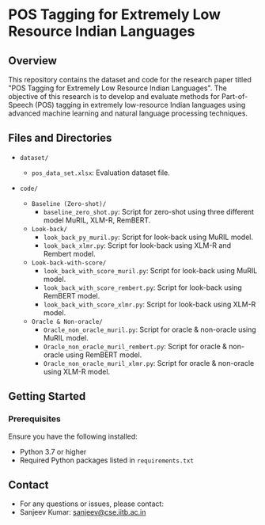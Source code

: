 # POS Tagging for Extremely Low Resource Indian Languages

## Overview

This repository contains the dataset and code for the research paper titled "POS Tagging for Extremely Low Resource Indian Languages". The objective of this research is to develop and evaluate methods for Part-of-Speech (POS) tagging in extremely low-resource Indian languages using advanced machine learning and natural language processing techniques.


## Files and Directories

- `dataset/`
  - `pos_data_set.xlsx`: Evaluation dataset file.

- `code/`
  - `Baseline (Zero-shot)/`
    - `baseline_zero_shot.py`: Script for zero-shot using three different model MuRIL, XLM-R, RemBERT.
  - `Look-back/`
    - `look_back_py_muril.py`: Script for look-back using MuRIL model.
    - `look_back_xlmr.py`: Script for look-back using XLM-R and Rembert model.
  - `Look-back-with-score/`
    - `look_back_with_score_muril.py`: Script for look-back using MuRIL model.
    - `look_back_with_score_rembert.py`: Script for look-back using RemBERT model.
    - `look_back_with_score_xlmr.py`: Script for look-back using XLM-R model.
  - `Oracle & Non-oracle/`
    - `Oracle_non_oracle_muril.py`: Script for oracle & non-oracle using MuRIL model.
    - `Oracle_non_oracle_muril_rembert.py`: Script for oracle & non-oracle using RemBERT model.
    - `Oracle_non_oracle_muril_xlmr.py`: Script for oracle & non-oracle using XLM-R model.
## Getting Started

### Prerequisites

Ensure you have the following installed:
- Python 3.7 or higher
- Required Python packages listed in `requirements.txt`

## Contact
- For any questions or issues, please contact:
- Sanjeev Kumar: sanjeev@cse.iitb.ac.in
